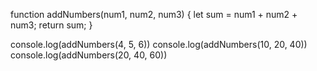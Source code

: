 
function addNumbers(num1, num2, num3) {
  let sum = num1 + num2 + num3;
  return sum;
}

console.log(addNumbers(4, 5, 6))
console.log(addNumbers(10, 20, 40))
console.log(addNumbers(20, 40, 60))